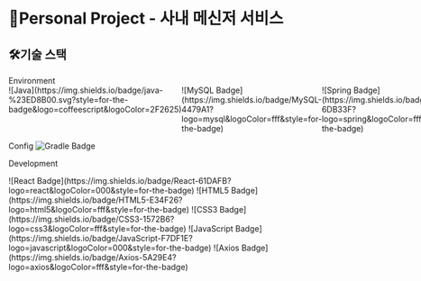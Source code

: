 <h1>🏬Personal Project - 사내 메신저 서비스</h1>
<h2>🛠️기술 스택</h2>
Environment
<div style="display: flex; flex-wrap: nowrap;">
    <span>![Java](https://img.shields.io/badge/java-%23ED8B00.svg?style=for-the-badge&logo=coffeescript&logoColor=2F2625)</span>
    <span>![MySQL Badge](https://img.shields.io/badge/MySQL-4479A1?logo=mysql&logoColor=fff&style=for-the-badge)</span>
    <span>![Spring Badge](https://img.shields.io/badge/Spring-6DB33F?logo=spring&logoColor=fff&style=for-the-badge)</span>
    <span>![Spring Boot Badge](https://img.shields.io/badge/Spring%20Boot-6DB33F?logo=springboot&logoColor=fff&style=for-the-badge)</span>
    <span>![Node.js Badge](https://img.shields.io/badge/Node.js-5FA04E?logo=nodedotjs&logoColor=fff&style=for-the-badge)</span>
</div>

Config
![Gradle Badge](https://img.shields.io/badge/Gradle-02303A?logo=gradle&logoColor=fff&style=for-the-badge)

Development
<div style="display: flex; flex-wrap: nowrap;">
![React Badge](https://img.shields.io/badge/React-61DAFB?logo=react&logoColor=000&style=for-the-badge)
![HTML5 Badge](https://img.shields.io/badge/HTML5-E34F26?logo=html5&logoColor=fff&style=for-the-badge)
![CSS3 Badge](https://img.shields.io/badge/CSS3-1572B6?logo=css3&logoColor=fff&style=for-the-badge)
![JavaScript Badge](https://img.shields.io/badge/JavaScript-F7DF1E?logo=javascript&logoColor=000&style=for-the-badge)
![Axios Badge](https://img.shields.io/badge/Axios-5A29E4?logo=axios&logoColor=fff&style=for-the-badge)
</div>
